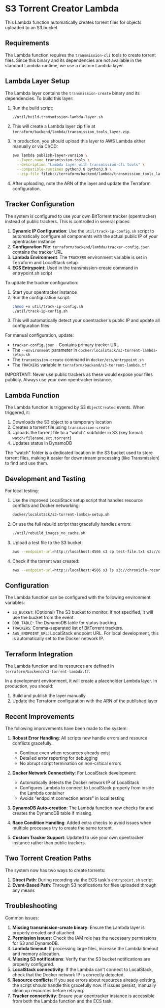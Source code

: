# S3 Torrent Creator Lambda

This Lambda function automatically creates torrent files for objects uploaded to an S3 bucket.

## Requirements

The Lambda function requires the `transmission-cli` tools to create torrent files. Since this binary and its dependencies are not available in the standard Lambda runtime, we use a custom Lambda layer.

## Lambda Layer Setup

The Lambda layer contains the `transmission-create` binary and its dependencies. To build this layer:

1. Run the build script:
   ```bash
   ./util/build-transmission-lambda-layer.sh
   ```

2. This will create a Lambda layer zip file at `terraform/backend/lambda/transmission_tools_layer.zip`.

3. In production, you should upload this layer to AWS Lambda either manually or via CI/CD:
   ```bash
   aws lambda publish-layer-version \
     --layer-name transmission-tools \
     --description "Lambda layer with transmission-cli tools" \
     --compatible-runtimes python3.8 python3.9 \
     --zip-file fileb://terraform/backend/lambda/transmission_tools_layer.zip
   ```

4. After uploading, note the ARN of the layer and update the Terraform configuration.

## Tracker Configuration

The system is configured to use your own BitTorrent tracker (opentracker) instead of public trackers. This is controlled in several places:

1. **Dynamic IP Configuration**: Use the `util/track-ip-config.sh` script to automatically configure all components with the actual public IP of your opentracker instance
2. **Configuration File**: `terraform/backend/lambda/tracker-config.json` contains the tracker URL
3. **Lambda Environment**: The `TRACKERS` environment variable is set in Terraform and LocalStack setup
4. **ECS Entrypoint**: Used in the transmission-create command in entrypoint.sh script

To update the tracker configuration:

1. Start your opentracker instance
2. Run the configuration script:
   ```bash
   chmod +x util/track-ip-config.sh
   ./util/track-ip-config.sh
   ```
3. This will automatically detect your opentracker's public IP and update all configuration files

For manual configuration, update:
- `tracker-config.json` - Contains primary tracker URL
- The `--environment` parameter in `docker/localstack/s3-torrent-lambda-setup.sh`
- The `transmission-create` command in `docker/ecs/entrypoint.sh`
- The `TRACKERS` variable in `terraform/backend/s3-torrent-lambda.tf`

IMPORTANT: Never use public trackers as these would expose your files publicly. Always use your own opentracker instance.

## Lambda Function

The Lambda function is triggered by S3 `ObjectCreated` events. When triggered, it:

1. Downloads the S3 object to a temporary location
2. Creates a torrent file using `transmission-create`
3. Uploads the torrent file to a "watch" subfolder in S3 (key format: `watch/filename.ext.torrent`)
4. Updates status in DynamoDB

The "watch" folder is a dedicated location in the S3 bucket used to store torrent files, making it easier for downstream processing (like Transmission) to find and use them.

## Development and Testing

For local testing:

1. Use the improved LocalStack setup script that handles resource conflicts and Docker networking:
   ```bash
   docker/localstack/s3-torrent-lambda-setup.sh
   ```

2. Or use the full rebuild script that gracefully handles errors:
   ```bash
   ./util/rebuild_images_no_cache.sh
   ```

3. Upload a test file to the S3 bucket:
   ```bash
   aws --endpoint-url=http://localhost:4566 s3 cp test-file.txt s3://chronicle-recordings-dev/
   ```

4. Check if the torrent was created:
   ```bash
   aws --endpoint-url=http://localhost:4566 s3 ls s3://chronicle-recordings-dev/
   ```

## Configuration

The Lambda function can be configured with the following environment variables:

- `S3_BUCKET`: (Optional) The S3 bucket to monitor. If not specified, it will use the bucket from the event.
- `DDB_TABLE`: The DynamoDB table for status tracking.
- `TRACKERS`: Comma-separated list of BitTorrent trackers.
- `AWS_ENDPOINT_URL`: LocalStack endpoint URL. For local development, this is automatically set to the Docker network IP.

## Terraform Integration

The Lambda function and its resources are defined in `terraform/backend/s3-torrent-lambda.tf`.

In a development environment, it will create a placeholder Lambda layer. In production, you should:

1. Build and publish the layer manually
2. Update the Terraform configuration with the ARN of the published layer

## Recent Improvements

The following improvements have been made to the system:

1. **Robust Error Handling**: All scripts now handle errors and resource conflicts gracefully.
   - Continue even when resources already exist
   - Detailed error reporting for debugging
   - No abrupt script termination on non-critical errors

2. **Docker Network Connectivity**: For LocalStack development:
   - Automatically detects the Docker network IP of LocalStack
   - Configures Lambda to connect to LocalStack properly from inside the Lambda container
   - Avoids "endpoint connection errors" in local testing

3. **DynamoDB Auto-creation**: The Lambda function now checks for and creates the DynamoDB table if missing.

4. **Race Condition Handling**: Added extra checks to avoid issues when multiple processes try to create the same torrent.

5. **Custom Tracker Support**: Updated to use your own opentracker instance rather than public trackers.

## Two Torrent Creation Paths

The system now has two ways to create torrents:

1. **Direct Path**: During recording via the ECS task's `entrypoint.sh` script
2. **Event-Based Path**: Through S3 notifications for files uploaded through any means

## Troubleshooting

Common issues:

1. **Missing transmission-create binary**: Ensure the Lambda layer is properly created and attached.
2. **Permission issues**: Check the IAM role has the necessary permissions for S3 and DynamoDB.
3. **Lambda timeout**: If processing large files, increase the Lambda timeout and memory allocation.
4. **Missing S3 notifications**: Verify that the S3 bucket notifications are properly configured.
5. **LocalStack connectivity**: If the Lambda can't connect to LocalStack, check that the Docker network IP is correctly detected.
6. **Resource conflicts**: If you see errors about resources already existing, the script should handle this gracefully now. If issues persist, manually clean up resources before retrying.
7. **Tracker connectivity**: Ensure your opentracker instance is accessible from both the Lambda function and the ECS task. 